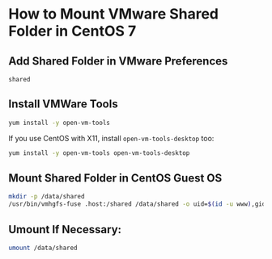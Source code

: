 # How to Mount VMware Shared Folder in CentOS 7

## Add Shared Folder in VMware Preferences

`shared`

## Install VMWare Tools

```sh
yum install -y open-vm-tools
```

If you use CentOS with X11, install `open-vm-tools-desktop` too:

```sh
yum install -y open-vm-tools open-vm-tools-desktop
```

## Mount Shared Folder in CentOS Guest OS

```sh
mkdir -p /data/shared
/usr/bin/vmhgfs-fuse .host:/shared /data/shared -o uid=$(id -u www),gid=$(id -g www),umask=0022,subtype=vmhgfs-fuse,allow_other
```

## Umount If Necessary:

```sh
umount /data/shared
```
